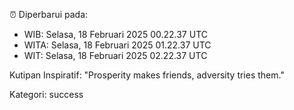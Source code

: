 ⏰ Diperbarui pada:
- WIB: Selasa, 18 Februari 2025 00.22.37 UTC
- WITA: Selasa, 18 Februari 2025 01.22.37 UTC
- WIT: Selasa, 18 Februari 2025 02.22.37 UTC

Kutipan Inspiratif:
"Prosperity makes friends, adversity tries them."


Kategori: success

